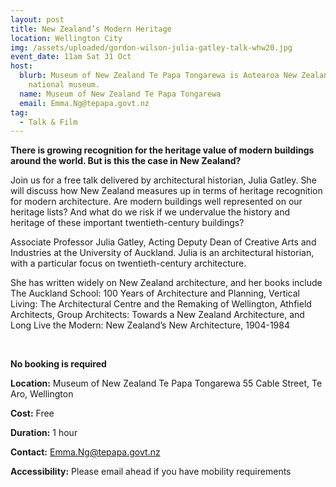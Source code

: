 ```yaml
---
layout: post
title: New Zealand’s Modern Heritage
location: Wellington City
img: /assets/uploaded/gordon-wilson-julia-gatley-talk-whw20.jpg
event_date: 11am Sat 31 Oct
host:
  blurb: Museum of New Zealand Te Papa Tongarewa is Aotearoa New Zealand's
    national museum.
  name: Museum of New Zealand Te Papa Tongarewa
  email: Emma.Ng@tepapa.govt.nz
tag:
  - Talk & Film
---
```

**There is growing recognition for the heritage value of modern buildings around the world. But is this the case in New Zealand?** 

Join us for a free talk delivered by architectural historian, Julia Gatley. She will discuss how New Zealand measures up in terms of heritage recognition for modern architecture. Are modern buildings well represented on our heritage lists? And what do we risk if we undervalue the history and heritage of these important twentieth-century buildings? 

Associate Professor Julia Gatley, Acting Deputy Dean of Creative Arts and Industries at the University of Auckland. Julia is an architectural historian, with a particular focus on twentieth-century architecture. 

She has written widely on New Zealand architecture, and her books include The Auckland School: 100 Years of Architecture and Planning, Vertical Living: The Architectural Centre and the Remaking of Wellington, Athfield Architects, Group Architects: Towards a New Zealand Architecture, and Long Live the Modern: New Zealand’s New Architecture, 1904-1984

<br>

**No booking is required**

**Location:** Museum of New Zealand Te Papa Tongarewa 55 Cable Street, Te Aro, Wellington

**Cost:** Free

**Duration:** 1 hour

**Contact:** Emma.Ng@tepapa.govt.nz

**Accessibility:** Please email ahead if you have mobility requirements 